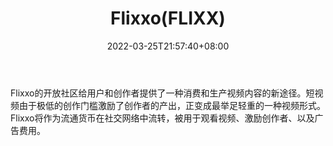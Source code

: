﻿---
weight: 
title: "Flixxo(FLIXX)"
description: "Flixxo的开放社区给用户和创作者提供了一种消费和生产视频内容的新途径"
date: 2022-03-25T21:57:40+08:00
lastmod: 2022-03-25T16:45:40+08:00
draft: false
authors: ["Metabd"]
featuredImage: "flixxoflixx.webp"
link: ""
tags: ["数字代币","Flixxo(FLIXX)"]
categories: ["navigation"]
navigation: ["数字代币"]
lightgallery: true
toc: true
pinned: false
recommend: false
recommend1: false
---
Flixxo的开放社区给用户和创作者提供了一种消费和生产视频内容的新途径。短视频甶于极低的创作门槛激励了创作者的产出，正变成最举足轻重的一种视频形式。Flixxo将作为流通货币在社交网络中流转，被用于观看视频、激励创作者、以及广告费用。
